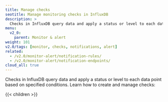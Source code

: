 ```yaml
---
title: Manage checks
seotitle: Manage monitoring checks in InfluxDB
description: >
  Checks in InfluxDB query data and apply a status or level to each data point based on specified conditions.
menu:
  v2_0:
    parent: Monitor & alert
weight: 101
v2.0/tags: [monitor, checks, notifications, alert]
related:
  - /v2.0/monitor-alert/notification-rules/
  - /v2.0/monitor-alert/notification-endpoints/
cloud_all: true
---
```


Checks in InfluxDB query data and apply a status or level to each data point based on specified conditions.
Learn how to create and manage checks:

{{< children >}}
